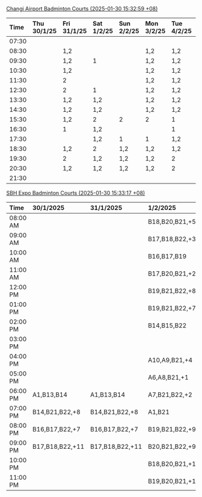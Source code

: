 [Changi Airport Badminton Courts (2025-01-30 15:32:59 +08)](https://www.carc.org.sg/FacilityBooking.aspx)

| Time   | Thu 30/1/25   | Fri 31/1/25   | Sat 1/2/25   | Sun 2/2/25   | Mon 3/2/25   | Tue 4/2/25   | Wed 5/2/25   |
|:-------|:--------------|:--------------|:-------------|:-------------|:-------------|:-------------|:-------------|
| 07:30  |               |               |              |              |              |              |              |
| 08:30  |               | 1,2           |              |              | 1,2          | 1,2          | 1,2          |
| 09:30  |               | 1,2           | 1            |              | 1,2          | 1,2          | 1,2          |
| 10:30  |               | 1,2           |              |              | 1,2          | 1,2          | 1,2          |
| 11:30  |               | 2             |              |              | 1,2          | 1,2          | 1,2          |
| 12:30  |               | 2             | 1            |              | 1,2          | 1,2          | 1,2          |
| 13:30  |               | 1,2           | 1,2          |              | 1,2          | 1,2          | 1,2          |
| 14:30  |               | 1,2           | 1,2          |              | 1,2          | 1,2          | 1,2          |
| 15:30  |               | 1,2           | 2            | 2            | 2            | 1            | 1,2          |
| 16:30  |               | 1             | 1,2          |              |              | 1            | 1,2          |
| 17:30  |               |               | 1,2          | 1            | 1            | 1,2          | 1,2          |
| 18:30  |               | 1,2           | 2            | 1,2          | 1,2          | 1,2          |              |
| 19:30  |               | 2             | 1,2          | 1,2          | 1,2          | 2            |              |
| 20:30  |               | 1,2           | 1,2          | 1,2          | 1,2          | 2            | 1,2          |
| 21:30  |               |               |              |              |              |              |              |

[SBH Expo Badminton Courts (2025-01-30 15:33:17 +08)](https://singaporebadmintonhall.getomnify.com/widgets/O3MRKGBH359GA55KHMG1RD)

| Time     | 30/1/2025       | 31/1/2025       | 1/2/2025        | 2/2/2025        | 3/2/2025        | 4/2/2025        | 5/2/2025        |
|:---------|:----------------|:----------------|:----------------|:----------------|:----------------|:----------------|:----------------|
| 08:00 AM |                 |                 | B18,B20,B21,+5  | B17,B21,B22,+7  | B20,B21,B22,+12 | B19,B21,B22,+14 | B19,B21,B22,+19 |
| 09:00 AM |                 |                 | B17,B18,B22,+3  | B21             | B15             | B19,B21,B22,+14 | B19,B21,B22,+19 |
| 10:00 AM |                 |                 | B16,B17,B19     | A2,B21          |                 | B19,B21,B22,+18 | B19,B21,B22,+17 |
| 11:00 AM |                 |                 | B17,B20,B21,+2  | A2              | A7,A8,A9,+1     | B19,B21,B22,+18 | B19,B21,B22,+18 |
| 12:00 PM |                 |                 | B19,B21,B22,+8  | B13,B14,B20,+10 | B15,B16,B17,+5  | B19,B21,B22,+11 | B19,B21,B22,+19 |
| 01:00 PM |                 |                 | B19,B21,B22,+7  | A10,A9,B18,+8   | B19,B21,B22,+8  | B20,B21,B22,+10 | B19,B21,B22,+19 |
| 02:00 PM |                 |                 | B14,B15,B22     | A10,A9,B17,+4   | A7,A8           | B20,B21,B22,+15 | B19,B21,B22,+19 |
| 03:00 PM |                 |                 |                 | B20,B22         | A8,B11          | A3,B11,B18,+2   | B19,B20,B21,+8  |
| 04:00 PM |                 |                 | A10,A9,B21,+4   | B12,B13,B15,+3  | B11             | A2,A3           | B15,B16,B21,+3  |
| 05:00 PM |                 |                 | A6,A8,B21,+1    | A10,A5,A7,+1    | B12,B13,B17,+5  | A3,B13,B14,+2   | B16,B21         |
| 06:00 PM | A1,B13,B14      | A1,B13,B14      | A7,B21,B22,+2   | A2,A5,B21       | A10,A9,B21,+6   | B13,B14,B15,+6  | A10,B16,B21     |
| 07:00 PM | B14,B21,B22,+8  | B14,B21,B22,+8  | A1,B21          | B19,B20,B21,+1  | B16,B19,B21,+11 | B19,B21,B22,+10 | A10,B21,B22     |
| 08:00 PM | B16,B17,B22,+7  | B16,B17,B22,+7  | B19,B21,B22,+9  | B13,B14,B16,+8  | B20,B21,B22,+17 |                 |                 |
| 09:00 PM | B17,B18,B22,+11 | B17,B18,B22,+11 | B20,B21,B22,+9  | B13,B14,B22,+10 | B20,B21,B22,+18 |                 |                 |
| 10:00 PM |                 |                 | B18,B20,B21,+11 | B20,B21,B22,+17 | A10,A8,A9,+7    | A10,A8,A9,+7    | A10,A8,A9,+7    |
| 11:00 PM |                 |                 | B19,B20,B21,+14 | B20,B21,B22,+18 | A10,A8,A9,+7    | A10,A8,A9,+7    | A10,A8,A9,+7    |
